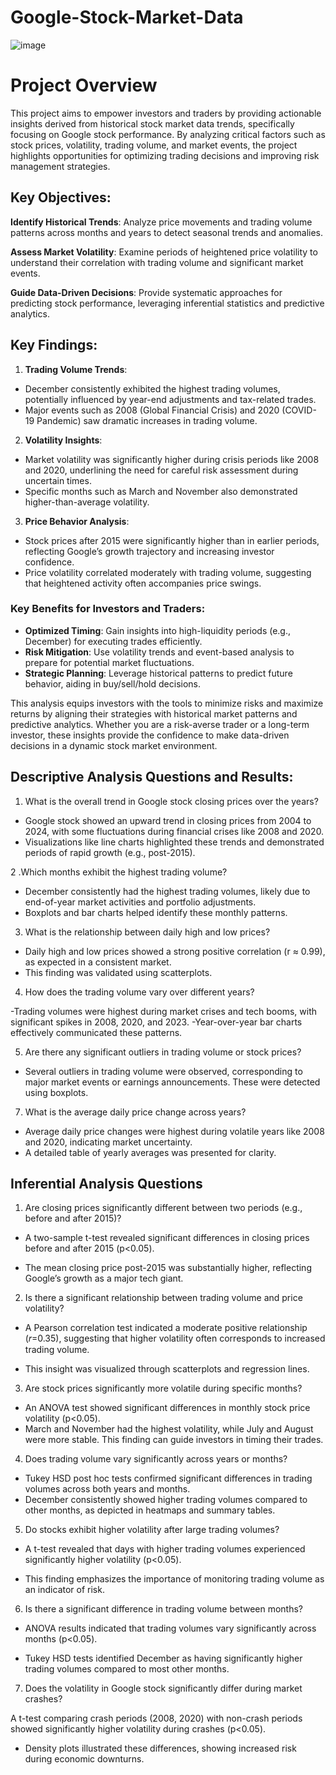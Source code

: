 # Google-Stock-Market-Data
![image](https://github.com/user-attachments/assets/9e872180-e28e-43f7-8616-dde2c7839d8f)



# Project Overview

This project aims to empower investors and traders by providing actionable insights derived from historical stock market data trends, specifically focusing on Google stock performance. By analyzing critical factors such as stock prices, volatility, trading volume, and market events, the project highlights opportunities for optimizing trading decisions and improving risk management strategies.

## Key Objectives:

**Identify Historical Trends**: Analyze price movements and trading volume patterns across months and years to detect seasonal trends and anomalies.

**Assess Market Volatility**: Examine periods of heightened price volatility to understand their correlation with trading volume and significant market events.

**Guide Data-Driven Decisions**: Provide systematic approaches for predicting stock performance, leveraging inferential statistics and predictive analytics.

## Key Findings:

1. **Trading Volume Trends**:

- December consistently exhibited the highest trading volumes, potentially influenced by year-end adjustments and tax-related trades.
- Major events such as 2008 (Global Financial Crisis) and 2020 (COVID-19 Pandemic) saw dramatic increases in trading volume.

2. **Volatility Insights**:

- Market volatility was significantly higher during crisis periods like 2008 and 2020, underlining the need for careful risk assessment during uncertain times.
- Specific months such as March and November also demonstrated higher-than-average volatility.

3. **Price Behavior Analysis**:

- Stock prices after 2015 were significantly higher than in earlier periods, reflecting Google’s growth trajectory and increasing investor confidence.
- Price volatility correlated moderately with trading volume, suggesting that heightened activity often accompanies price swings.

### Key Benefits for Investors and Traders:
- **Optimized  Timing**: Gain insights into high-liquidity periods (e.g., December) for executing trades efficiently.
- **Risk  Mitigation**: Use volatility trends and event-based analysis to prepare for potential market fluctuations.
- **Strategic  Planning**: Leverage historical patterns to predict future behavior, aiding in buy/sell/hold decisions.

This analysis equips investors with the tools to minimize risks and maximize returns by aligning their strategies with historical market patterns and predictive analytics. Whether you are a risk-averse trader or a long-term investor, these insights provide the confidence to make data-driven decisions in a dynamic stock market environment.

## Descriptive Analysis Questions and Results:


1. What is the overall trend in Google stock closing prices over the years?

- Google stock showed an upward trend in closing prices from 2004 to 2024, with some fluctuations during financial crises like 2008 and 2020.
- Visualizations like line charts highlighted these trends and demonstrated periods of rapid growth (e.g., post-2015).
 
2 .Which months exhibit the highest trading volume?

- December consistently had the highest trading volumes, likely due to end-of-year market activities and portfolio adjustments.
- Boxplots and bar charts helped identify these monthly patterns.

3. What is the relationship between daily high and low prices?

- Daily high and low prices showed a strong positive correlation (r ≈ 0.99), as expected in a consistent market.
- This finding was validated using scatterplots.

4. How does the trading volume vary over different years?

-Trading volumes were highest during market crises and tech booms, with significant spikes in 2008, 2020, and 2023.
-Year-over-year bar charts effectively communicated these patterns.

5. Are there any significant outliers in trading volume or stock prices?

- Several outliers in trading volume were observed, corresponding to major market events or earnings announcements. These were detected using boxplots.

7. What is the average daily price change across years?

- Average daily price changes were highest during volatile years like 2008 and 2020, indicating market uncertainty.
- A detailed table of yearly averages was presented for clarity.

## Inferential Analysis Questions

1. Are closing prices significantly different between two periods (e.g., before and after 2015)?

- A two-sample t-test revealed significant differences in closing prices before and after 2015 (p<0.05).

- The mean closing price post-2015 was substantially higher, reflecting Google’s growth as a major tech giant.

2. Is there a significant relationship between trading volume and price volatility?

- A Pearson correlation test indicated a moderate positive relationship (𝑟=0.35), suggesting that higher volatility often corresponds to increased trading volume.

- This insight was visualized through scatterplots and regression lines.

3. Are stock prices significantly more volatile during specific months?

- An ANOVA test showed significant differences in monthly stock price volatility (p<0.05).
- March and November had the highest volatility, while July and August were more stable. This finding can guide investors in timing their trades.

4. Does trading volume vary significantly across years or months?

- Tukey HSD post hoc tests confirmed significant differences in trading volumes across both years and months.
- December consistently showed higher trading volumes compared to other months, as depicted in heatmaps and summary tables.

5. Do stocks exhibit higher volatility after large trading volumes?

- A t-test revealed that days with higher trading volumes experienced significantly higher volatility (p<0.05).

- This finding emphasizes the importance of monitoring trading volume as an indicator of risk.

6. Is there a significant difference in trading volume between months?

- ANOVA results indicated that trading volumes vary significantly across months (p<0.05).

- Tukey HSD tests identified December as having significantly higher trading volumes compared to most other months.

7. Does the volatility in Google stock significantly differ during market crashes?

A t-test comparing crash periods (2008, 2020) with non-crash periods showed significantly higher volatility during crashes (p<0.05).

- Density plots illustrated these differences, showing increased risk during economic downturns.
